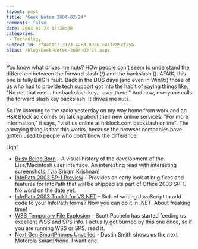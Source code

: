 ```yaml
---
layout: post
title: "Geek Notes 2004-02-24"
comments: false
date: 2004-02-24 14:28:00
categories:
 - Technology
subtext-id: ef8ed1b7-3173-426d-89d6-e41fc85cf25a
alias: /blog/Geek-Notes-2004-02-24.aspx
---
```



You know what drives me nuts? HOw people can't seem to understand the difference between the forward slash (/) and the backslash (\). AFAIK, this one is fully BillG's fault. Back in the DOS days (and even in Win9x) those of us who had to provide tech support got into the habit of saying things like, "No not that one... the backslash key... over there." And now, everyone calls the forward slash key backslash! It drives me nuts. 

So I'm listening to the radio yesterday on my way home from work and an H&R Block ad comes on talking about their new online services. "For more information," it says, "visit us online at hrblock.com backslash online". The annoying thing is that this works, because the browser companies have gotten used to people who don't know the difference. 

Ugh! 

  * [Busy Being Born](http://www.folklore.org/StoryView.py?project=Macintosh&story=Busy_Being_Born.txt&topic=User%20Interface&sortOrder=Sort%20by%20Date&detail=medium) - A visual history of the development of the Lisa/Macintosh user interface. An interesting read with interesting screenshots. [via [Sriram Krishnan](http://dotnetjunkies.com/WebLog/sriram/archive/2004/02/22/7774.aspx)]
  * [InfoPath 2003 SP-1 Preview](http://www.microsoft.com/downloads/details.aspx?familyid=d5adc839-73f4-4299-aba0-e88c90b25144) - Provides an early look at bug fixes and features for InfoPath that will be shipped ats part of Office 2003 SP-1. No word on the date yet.
  * [InfoPath 2003 Toolkit for VS.NET](http://www.microsoft.com/downloads/details.aspx?familyid=7e9ebc57-e115-4cac-9986-a712e22879bb&displaylang=en) - Sick of writing JavaScript to add code to your InfoPath forms? Now you can do it in .NET. About freaking time!
  * [WSS Temporary File Explosion](http://weblogs.ilg.com/spachelo/archive/2004/02/23/201.aspx) - Scott Pachelo has started feeding us excellent WSS and SPS info. I actually got burned by this one once, so if you are running WSS or SPS, read it.
  * [Next Gen SmartPhones Unveiled](http://weblogs.ilg.com/dsmith/archive/2004/02/24/211.aspx) - Dustin Smith shows us the next Motorola SmartPhone. I want one!
